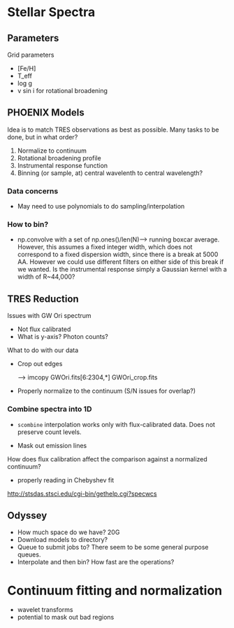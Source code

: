 # Stellar Spectra

## Parameters

Grid parameters

* [Fe/H]
* T_eff
* log g
* v sin i for rotational broadening


## PHOENIX Models
Idea is to match TRES observations as best as possible. Many tasks to be done, but in what order?

1. Normalize to continuum
2. Rotational broadening profile
3. Instrumental response function
4. Binning (or sample, at) central wavelenth to central wavelength? 

### Data concerns

* May need to use polynomials to do sampling/interpolation

### How to bin?

* np.convolve with a set of np.ones()/len(N)--> running boxcar average. However, this assumes a fixed integer width, which does not correspond to a fixed dispersion width, since there is a break at 5000 AA. However we could use different filters on either side of this break if we wanted. Is the instrumental response simply a Gaussian kernel with a width of R~44,000?


## TRES Reduction

Issues with GW Ori spectrum

* Not flux calibrated
* What is y-axis? Photon counts?

What to do with our data

* Crop out edges 
	
	--> imcopy GWOri.fits[6:2304,*] GWOri_crop.fits

* Properly normalize to the continuum (S/N issues for overlap?)

### Combine spectra into 1D

* `scombine` interpolation works only with flux-calibrated data. Does not preserve count levels.

* Mask out emission lines 

How does flux calibration affect the comparison against a normalized continuum?

* properly reading in Chebyshev fit 

http://stsdas.stsci.edu/cgi-bin/gethelp.cgi?specwcs

## Odyssey

* How much space do we have? 20G
* Download models to directory?
* Queue to submit jobs to? There seem to be some general purpose queues. 
* Interpolate and then bin? How fast are the operations?


# Continuum fitting and normalization

* wavelet transforms
* potential to mask out bad regions
